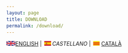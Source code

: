 ```yaml
---
layout: page
title: DOWNLOAD
permalink: /download/
---
```


<img src="en.png" alt="English">[ENGLISH](download.md) | <img src="es.png" alt="Castellano">*CASTELLANO* | <img src="ca.png" alt="Català">[CATALÀ](Descarregar.md)

